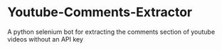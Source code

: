 # Youtube-Comments-Extractor
A python selenium bot for extracting the comments section of youtube videos without an API key
